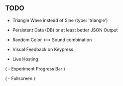 ## TODO

- Triangle Wave instead of Sine (type: 'triangle')

- Persistent Data (DB) or at least better JSON Output

- Random Color <--> Sound combination

- Visual Feedback on Keypress

- Live Hosting

( - Experiment Progress Bar )

( - Fullscreen )
